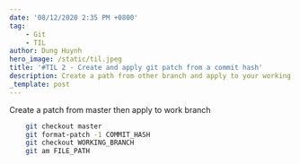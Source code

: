 ```yaml
---
date: '08/12/2020 2:35 PM +0800'
tag:
    - Git
    - TIL
author: Dung Huynh
hero_image: /static/til.jpeg
title: '#TIL 2 - Create and apply git patch from a commit hash'
description: Create a path from other branch and apply to your working branch
_template: post
---
```


Create a patch from master then apply to work branch

```sh
    git checkout master
    git format-patch -1 COMMIT_HASH
    git checkout WORKING_BRANCH
    git am FILE_PATH
```
